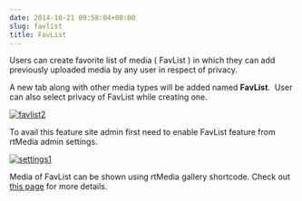 ```yaml
---
date: 2014-10-21 09:58:04+00:00
slug: favlist
title: FavList
---
```


Users can create favorite list of media ( FavList ) in which they can add previously uploaded media by any user in respect of privacy.

A new tab along with other media types will be added named **FavList**.  User can also select privacy of FavList while creating one.

[![favlist2](http://docs.rtcamp.com/wp-content/uploads/2014/10/favlist2-1024x537.png)](http://docs.rtcamp.com/wp-content/uploads/2014/10/favlist2.png)

To avail this feature site admin first need to enable FavList feature from rtMedia admin settings.

[![settings1](http://docs.rtcamp.com/wp-content/uploads/2014/10/settings1.png)](http://docs.rtcamp.com/wp-content/uploads/2014/10/settings1.png)

Media of FavList can be shown using rtMedia gallery shortcode. Check out [this page](http://docs.rtcamp.com/rtmedia/features/shortcodes/gallery-shortcode/) for more details.
